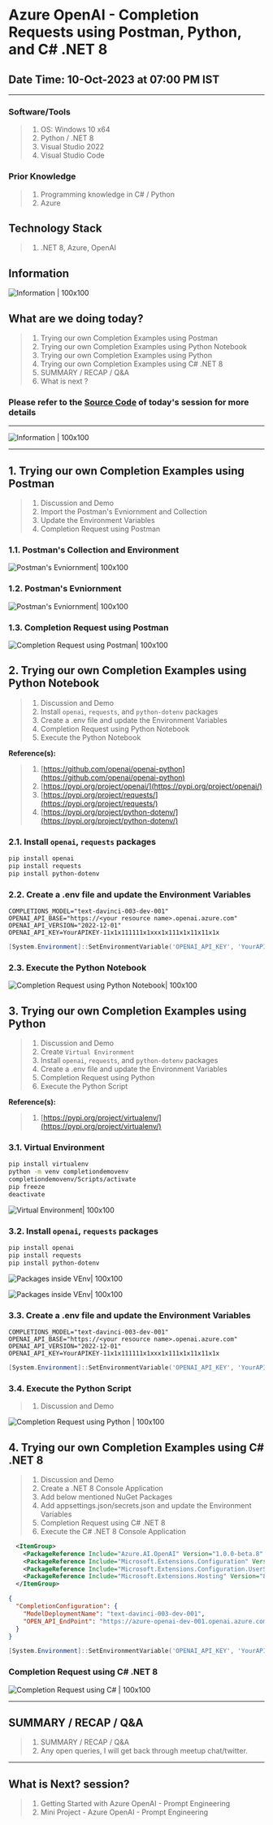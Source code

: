 # Azure OpenAI - Completion Requests using Postman, Python, and C# .NET 8

## Date Time: 10-Oct-2023 at 07:00 PM IST

---

### Software/Tools

> 1. OS: Windows 10 x64
> 1. Python / .NET 8
> 1. Visual Studio 2022
> 1. Visual Studio Code

### Prior Knowledge

> 1. Programming knowledge in C# / Python
> 1. Azure

## Technology Stack

> 1. .NET 8, Azure, OpenAI

## Information

![Information | 100x100](./images/Information.PNG)

## What are we doing today?

> 1. Trying our own Completion Examples using Postman
> 1. Trying our own Completion Examples using Python Notebook
> 1. Trying our own Completion Examples using Python
> 1. Trying our own Completion Examples using C# .NET 8
> 1. SUMMARY / RECAP / Q&A
> 1. What is next ?

### Please refer to the [**Source Code**](https://github.com/vishipayyallore/speaker-series-2023/tree/main/AzureOpenAI) of today's session for more details

---

![Information | 100x100](./images/SeatBelt.PNG)

---

## 1. Trying our own Completion Examples using Postman

> 1. Discussion and Demo
> 1. Import the Postman's Evniornment and Collection
> 1. Update the Environment Variables
> 1. Completion Request using Postman

### 1.1. Postman's Collection and Environment

![Postman's Evniornment| 100x100](./images/S2/Postman_Collection_Environment.PNG)

### 1.2. Postman's Evniornment

![Postman's Evniornment| 100x100](./images/S2/Environments_In_Postman.PNG)

### 1.3. Completion Request using Postman

![Completion Request using Postman| 100x100](./images/S2/Completion_Request_using_Postman.PNG)

## 2. Trying our own Completion Examples using Python Notebook

> 1. Discussion and Demo
> 1. Install `openai`, `requests`, and `python-dotenv` packages
> 1. Create a .env file and update the Environment Variables
> 1. Completion Request using Python Notebook
> 1. Execute the Python Notebook

**Reference(s):**

> 1. [https://github.com/openai/openai-python](https://github.com/openai/openai-python)
> 1. [https://pypi.org/project/openai/](https://pypi.org/project/openai/)
> 1. [https://pypi.org/project/requests/](https://pypi.org/project/requests/)
> 1. [https://pypi.org/project/python-dotenv/](https://pypi.org/project/python-dotenv/)

### 2.1. Install `openai`, `requests` packages

```powershell
pip install openai
pip install requests
pip install python-dotenv
```

### 2.2. Create a .env file and update the Environment Variables

```text
COMPLETIONS_MODEL="text-davinci-003-dev-001"
OPENAI_API_BASE="https://<your resource name>.openai.azure.com"
OPENAI_API_VERSION="2022-12-01"
OPENAI_API_KEY=YourAPIKEY-11x1x111111x1xxx1x111x1x11x11x1x
```

```powershell
[System.Environment]::SetEnvironmentVariable('OPENAI_API_KEY', 'YourAPIKEY-11x1x111111x1xxx1x111x1x11x11x1x', 'User')
```

### 2.3. Execute the Python Notebook

![Completion Request using Python Notebook| 100x100](./images/S2/Completion_Request_using_Ipynb.PNG)

## 3. Trying our own Completion Examples using Python

> 1. Discussion and Demo
> 1. Create `Virtual Environment`
> 1. Install `openai`, `requests`, and `python-dotenv` packages
> 1. Create a .env file and update the Environment Variables
> 1. Completion Request using Python
> 1. Execute the Python Script

**Reference(s):**

> 1. [https://pypi.org/project/virtualenv/](https://pypi.org/project/virtualenv/)

### 3.1. Virtual Environment

```bash
pip install virtualenv
python -m venv completiondemovenv
completiondemovenv/Scripts/activate
pip freeze
deactivate
```

![Virtual Environment| 100x100](./images/S2/VirtualEnvironment_Creation.PNG)

### 3.2. Install `openai`, `requests` packages

```powershell
pip install openai
pip install requests
pip install python-dotenv
```

![Packages inside VEnv| 100x100](./images/S2/Packages_Inside_VEnv.PNG)

![Packages inside VEnv| 100x100](./images/S2/Packages_Inside_VEnv_1.PNG)

### 3.3. Create a .env file and update the Environment Variables

```text
COMPLETIONS_MODEL="text-davinci-003-dev-001"
OPENAI_API_BASE="https://<your resource name>.openai.azure.com"
OPENAI_API_VERSION="2022-12-01"
OPENAI_API_KEY=YourAPIKEY-11x1x111111x1xxx1x111x1x11x11x1x
```

```powershell
[System.Environment]::SetEnvironmentVariable('OPENAI_API_KEY', 'YourAPIKEY-11x1x111111x1xxx1x111x1x11x11x1x', 'User')
```

### 3.4. Execute the Python Script

> 1. Discussion and Demo

![Completion Request using Python | 100x100](./images/S2/Completion_Request_using_Py.PNG)

## 4. Trying our own Completion Examples using C# .NET 8

> 1. Discussion and Demo
> 1. Create a .NET 8 Console Application
> 1. Add below mentioned NuGet Packages
> 1. Add appsettings.json/secrets.json and update the Environment Variables
> 1. Completion Request using C# .NET 8
> 1. Execute the C# .NET 8 Console Application

```xml
  <ItemGroup>
    <PackageReference Include="Azure.AI.OpenAI" Version="1.0.0-beta.8" />
    <PackageReference Include="Microsoft.Extensions.Configuration" Version="8.0.0-rc.1.23419.4" />
    <PackageReference Include="Microsoft.Extensions.Configuration.UserSecrets" Version="8.0.0-rc.1.23419.4" />
    <PackageReference Include="Microsoft.Extensions.Hosting" Version="8.0.0-rc.1.23419.4" />
  </ItemGroup>
```

```json
{
  "CompletionConfiguration": {
    "ModelDeploymentName": "text-davinci-003-dev-001",
    "OPEN_API_EndPoint": "https://azure-openai-dev-001.openai.azure.com/",
  }
}
```

```powershell
[System.Environment]::SetEnvironmentVariable('OPENAI_API_KEY', 'YourAPIKEY-11x1x111111x1xxx1x111x1x11x11x1x', 'User')
```

### Completion Request using C# .NET 8

![Completion Request using C# | 100x100](./images/S2/Completion_Request_using_CS.PNG)

---

## SUMMARY / RECAP / Q&A

> 1. SUMMARY / RECAP / Q&A
> 2. Any open queries, I will get back through meetup chat/twitter.

---

## What is Next? session?

> 1. Getting Started with Azure OpenAI - Prompt Engineering
> 1. Mini Project - Azure OpenAI - Prompt Engineering
